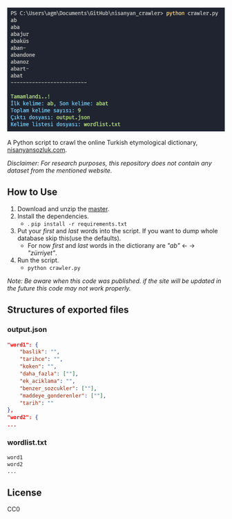![screenshot](ss.png)

A Python script to crawl the online Turkish etymological dictionary, [nisanyansozluk.com](https://www.nisanyansozluk.com/).

_Disclaimer: For research purposes, this repository does not contain any dataset from the mentioned website._

## How to Use

1. Download and unzip the [master](../../archive/refs/heads/master.zip).
2. Install the dependencies.
    - . `pip install -r requirements.txt`
3. Put your _first_ and _last_ words into the script. If you want to dump whole database skip this(use the defaults).
    - For now _first_ and _last_ words in the dictiorany are _"ab"_ <- -> _"zürriyet"_.
4. Run the script.
    - `python crawler.py`

_Note: Be aware when this code was published. if the site will be updated in the future this code may not work properly._

## Structures of exported files

### output.json

```json
"word1": {
    "baslik": "",
    "tarihce": "",
    "koken": "",
    "daha_fazla": [""],
    "ek_aciklama": "",
    "benzer_sozcukler": [""],
    "maddeye_gonderenler": [""],
    "tarih": ""
},
"word2": {
...
```

### wordlist.txt

```
word1
word2
...
```

## License

CC0
